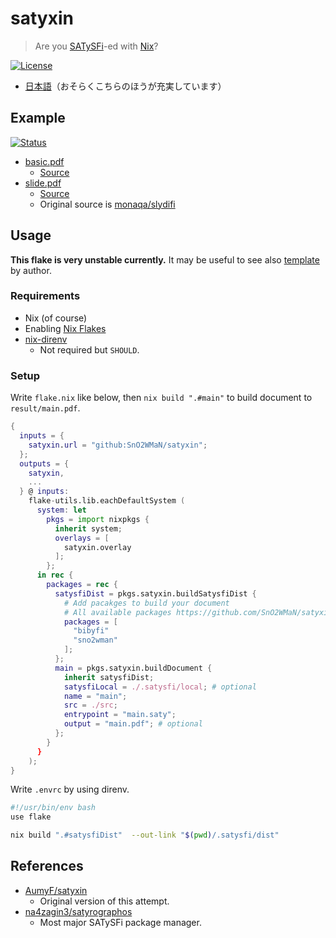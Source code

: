 # satyxin

> Are you [SATySFi](https://github.com/gfngfn/SATySFi)-ed with [Nix](https://nixos.org/)?

[![License](https://img.shields.io/github/license/SnO2WMaN/satyxin?style=flat)](https://github.com/SnO2WMaN/satyxin/blob/main/LICENSE)

- [日本語](./README.md)（おそらくこちらのほうが充実しています）

## Example

[![Status](https://github.com/SnO2WMaN/satyxin/actions/workflows/gh-pages.yml/badge.svg)](https://github.com/SnO2WMaN/satyxin/actions/workflows/gh-pages.yml)

- [basic.pdf](https://sno2wman.github.io/satyxin/basic.pdf)
  - [Source](https://github.com/SnO2WMaN/satyxinur/tree/main/example/basic)
- [slide.pdf](https://sno2wman.github.io/satyxin/basic.pdf)
  - [Source](https://github.com/SnO2WMaN/satyxinur/tree/main/example/slide)
  - Original source is [monaqa/slydifi](https://github.com/monaqa/slydifi/tree/e9d0f57c9e27c77888582eaa9ad8b9fd35a12828/doc)

## Usage

**This flake is very unstable currently.** It may be useful to see also [template](https://github.com/SnO2WMaN/satysfi-nixtemplate) by author.

### Requirements

- Nix (of course)
- Enabling [Nix Flakes](https://nixos.wiki/wiki/Flakes#Enable_flakes)
- [nix-direnv](https://github.com/nix-community/nix-direnv)
  - Not required but `SHOULD`.

### Setup

Write `flake.nix` like below, then `nix build ".#main"` to build document to `result/main.pdf`.

```nix
{
  inputs = { 
    satyxin.url = "github:SnO2WMaN/satyxin";
  };
  outputs = { 
    satyxin, 
    ...
  } @ inputs:
    flake-utils.lib.eachDefaultSystem (
      system: let
        pkgs = import nixpkgs {
          inherit system;
          overlays = [ 
            satyxin.overlay
          ];
        };
      in rec {
        packages = rec {
          satysfiDist = pkgs.satyxin.buildSatysfiDist {
            # Add pacakges to build your document
            # All available packages https://github.com/SnO2WMaN/satyxin/tree/main/nix/packages
            packages = [
              "bibyfi"
              "sno2wman"
            ];
          };
          main = pkgs.satyxin.buildDocument {
            inherit satysfiDist;
            satysfiLocal = ./.satysfi/local; # optional
            name = "main";
            src = ./src;
            entrypoint = "main.saty";
            output = "main.pdf"; # optional
          };
        }
      }
    );
}
```

Write `.envrc` by using direnv.

```sh
#!/usr/bin/env bash
use flake

nix build ".#satysfiDist"  --out-link "$(pwd)/.satysfi/dist"
```

## References

- [AumyF/satyxin](https://github.com/AumyF/satyxin)
  - Original version of this attempt.
- [na4zagin3/satyrographos](https://github.com/na4zagin3/satyrographos)
  - Most major SATySFi package manager.
